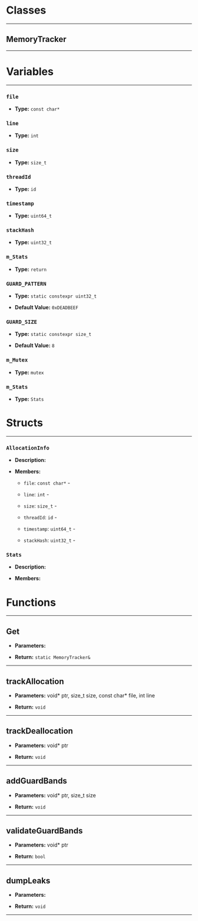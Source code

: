 # Classes
---

## MemoryTracker
---




# Variables
---

### `file`

- **Type:** `const char*`



### `line`

- **Type:** `int`



### `size`

- **Type:** `size_t`



### `threadId`

- **Type:** `id`



### `timestamp`

- **Type:** `uint64_t`



### `stackHash`

- **Type:** `uint32_t`



### `m_Stats`

- **Type:** `return`



### `GUARD_PATTERN`

- **Type:** `static constexpr uint32_t`

- **Default Value:** `0xDEADBEEF`



### `GUARD_SIZE`

- **Type:** `static constexpr size_t`

- **Default Value:** `8`



### `m_Mutex`

- **Type:** `mutex`



### `m_Stats`

- **Type:** `Stats`




# Structs
---

### `AllocationInfo`

- **Description:** 

- **Members:**

  - `file`: `const char*` - 

  - `line`: `int` - 

  - `size`: `size_t` - 

  - `threadId`: `id` - 

  - `timestamp`: `uint64_t` - 

  - `stackHash`: `uint32_t` - 



### `Stats`

- **Description:** 

- **Members:**




# Functions
---

## Get



- **Parameters:** 

- **Return:** `static MemoryTracker&`

---

## trackAllocation



- **Parameters:** void* ptr, size_t size, const char* file, int line

- **Return:** `void`

---

## trackDeallocation



- **Parameters:** void* ptr

- **Return:** `void`

---

## addGuardBands



- **Parameters:** void* ptr, size_t size

- **Return:** `void`

---

## validateGuardBands



- **Parameters:** void* ptr

- **Return:** `bool`

---

## dumpLeaks



- **Parameters:** 

- **Return:** `void`

---
